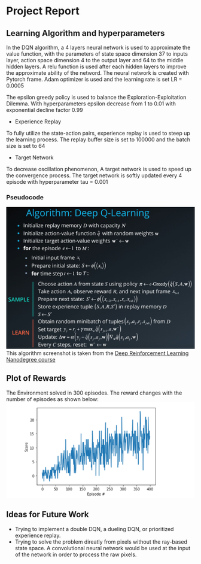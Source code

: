 [//]: # (Image References)
[image3]: https://github.com/oliver1112/udacity-DRL-nanodegree-project-Navigation/blob/master/assets/DQN.png "Plot"
[image2]: https://github.com/oliver1112/udacity-DRL-nanodegree-project-Navigation/blob/master/assets/DQN%20Pseudocode.png "Pseudocode"

# Project Report
## Learning Algorithm and hyperparameters
In the DQN algorithm, a 4 layers neural network is used to approximate the value function, with the parameters of state space dimension 
37 to inputs layer, action space dimension 4 to the output layer and 64 to the middle hidden layers. A relu function is used after each 
hidden layers to improve the approximate ability of the netword. The neural network is created with Pytorch frame. Adam optimizer 
is used and the learning rate is set LR = 0.0005 


The epsilon greedy policy is used to balance the Exploration-Exploitation Dilemma. With hyperparameters epsilon decrease from 1 to 0.01 with exponential decline factor 0.99
- Experience Replay


To fully utilize the state-action pairs, experience replay is used to steep up the learning process. The replay buffer size is set to 100000
and the batch size is set to 64

- Target Network


To decrease oscillation phenomenon, A target network is used to speed up the convergence process. The target network is softly updated 
every 4 episode with hyperparameter tau = 0.001 

### Pseudocode
![Pseudocode][image2]
This algorithm screenshot is taken from the [Deep Reinforcement Learning Nanodegree course](https://www.udacity.com/course/deep-reinforcement-learning-nanodegree--nd893)



## Plot of Rewards
The Environment solved in 300 episodes. The reward changes with the number of episodes as shown below:
![Plot][image3]




## Ideas for Future Work
- Trying to implement a double DQN, a dueling DQN, or prioritized experience replay.
- Trying to solve the problem direatly from pixels without the ray-based state space. A convolutional neural network would be used at the input of the network in order to process the raw pixels.
